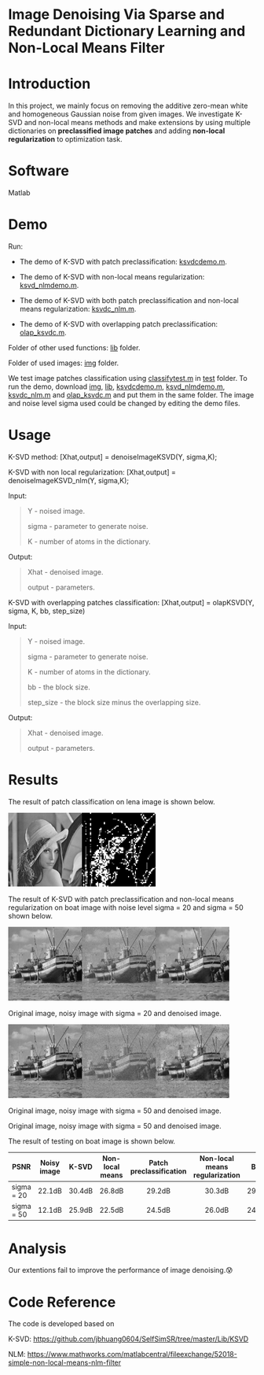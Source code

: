 # Image Denoising Via Sparse and Redundant Dictionary Learning and Non-Local Means Filter

# Introduction

In this project, we mainly focus on removing the additive zero-mean white and homogeneous Gaussian noise from given images. We investigate K-SVD and non-local means methods and make extensions by using multiple dictionaries on **preclassified image patches** and adding **non-local regularization** to optimization task.

# Software
Matlab

# Demo
Run:

* The demo of K-SVD with patch preclassification: [ksvdcdemo.m](./ksvdcdemo.m). 
  
* The demo of K-SVD with non-local means regularization: [ksvd_nlmdemo.m](./ksvd_nlmdemo.m). 

* The demo of K-SVD with both patch preclassification and non-local means regularization: [ksvdc_nlm.m](./ksvd_nlmdemo.m).

* The demo of K-SVD with overlapping patch preclassification: [olap_ksvdc.m](./olap_ksvdcdemo.m).

Folder of other used functions: [lib](./lib) folder.

Folder of used images: [img](./img) folder.

We test image patches classification using [classifytest.m](./test/classifytest.m) in [test](./test) folder. To run the demo, download [img](./img), [lib](./lib), [ksvdcdemo.m](./ksvdcdemo.m), [ksvd_nlmdemo.m](./ksvd_nlmdemo.m), [ksvdc_nlm.m](./ksvd_nlmdemo.m) and [olap_ksvdc.m](./olap_ksvdcdemo.m) and put them in the same folder. The image and noise level sigma used could be changed by editing the demo files.

# Usage

K-SVD method:
[Xhat,output] = denoiseImageKSVD(Y, sigma,K);

K-SVD with non local regularization:
[Xhat,output] = denoiseImageKSVD_nlm(Y, sigma,K);

Input:
> Y - noised image.
> 
> sigma - parameter to generate noise.
> 
> K - number of atoms in the dictionary.

Output:
> Xhat - denoised image.
> 
> output - parameters.


K-SVD with overlapping patches classification:
[Xhat,output] = olapKSVD(Y, sigma, K, bb, step_size)

Input:
> Y - noised image.
> 
> sigma - parameter to generate noise.
> 
> K - number of atoms in the dictionary.
> 
> bb - the block size.
> 
> step_size - the block size minus the overlapping size.

Output:
> Xhat - denoised image.
> 
> output - parameters.


# Results

The result of patch classification on lena image is shown below.

<img width="150" height="150" src="./img/lena.png"><img width="150" height="150" src="./result/lena_block.jpg">

The result of K-SVD with patch preclassification and non-local means regularization on boat image with noise level sigma = 20 and sigma = 50 shown below.

<img width="150" height="150" src="./img/boat.png"><img width="150" height="150" src="./result/boat_noise20.jpg"><img width="150" height="150" src="./result/ksvdc_nlm20.jpg">

Original image, noisy image with sigma = 20 and denoised image.

<img width="150" height="150" src="./img/boat.png"><img width="150" height="150" src="./result/boat_noise50.jpg"><img width="150" height="150" src="./result/ksvdc_nlm50.jpg">

Original image, noisy image with sigma = 50 and denoised image.


Original image, noisy image with sigma = 50 and denoised image.

The result of testing on boat image is shown below.

| PSNR | Noisy image | K-SVD |Non-local means |Patch preclassification| Non-local means regularization| Both
| ------------- | :-------------: | :-------------: | :-------------: | :------------: | :-------------: | :-------------: |
| sigma = 20 |22.1dB  | 30.4dB | 26.8dB | 29.2dB| 30.3dB| 29.3dB|
| sigma = 50 |12.1dB  | 25.9dB | 22.5dB | 24.5dB| 26.0dB| 24.5dB|

# Analysis

Our extentions fail to improve the performance of image denoising.:cold_sweat:


# Code Reference
The code is developed based on 

K-SVD: https://github.com/jbhuang0604/SelfSimSR/tree/master/Lib/KSVD

NLM: https://www.mathworks.com/matlabcentral/fileexchange/52018-simple-non-local-means-nlm-filter

